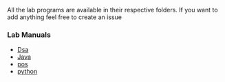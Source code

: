 All the lab programs are available in their respective folders. 
If you want to add anything feel free to create an issue

### Lab Manuals

- [Dsa](http://www.gvpce.ac.in/syllabi/B.Tech%2019-20/DS%20LAB(19-20).pdf)
- [Java](http://www.gvpce.ac.in/syllabi/B.Tech%2019-20/OBJECT%20ORIENTED%20PROGRAMMING%20THROUGH%20JAVA%20LAB%2019-20.pdf)
- [pos](http://www.gvpce.ac.in/syllabi/B.Tech%2019-20/OBJECT%20ORIENTED%20PROGRAMMING%20THROUGH%20JAVA%20LAB%2019-20.pdf)
- [python](http://www.gvpce.ac.in/syllabi/B.Tech%2019-20/PYTHON%20%20LAB(19-20).pdf)
